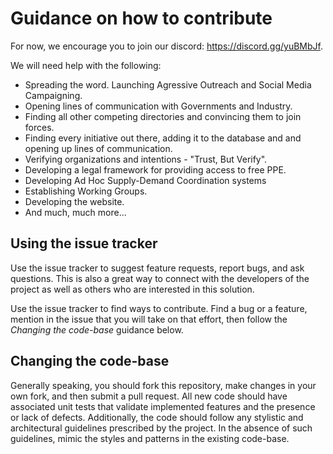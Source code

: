 # Guidance on how to contribute

For now, we encourage you to join our discord: https://discord.gg/yuBMbJf.

We will need help with the following:

- Spreading the word. Launching Agressive Outreach and Social Media Campaigning.
- Opening lines of communication with Governments and Industry.
- Finding all other competing directories and convincing them to join forces.
- Finding every initiative out there, adding it to the database and and opening up lines of communication.
- Verifying organizations and intentions - "Trust, But Verify".
- Developing a legal framework for providing access to free PPE.
- Developing Ad Hoc Supply-Demand Coordination systems
- Establishing Working Groups.
- Developing the website.
- And much, much more...

## Using the issue tracker

Use the issue tracker to suggest feature requests, report bugs, and ask questions.
This is also a great way to connect with the developers of the project as well
as others who are interested in this solution.

Use the issue tracker to find ways to contribute. Find a bug or a feature, mention in
the issue that you will take on that effort, then follow the _Changing the code-base_
guidance below.

## Changing the code-base

Generally speaking, you should fork this repository, make changes in your
own fork, and then submit a pull request. All new code should have associated
unit tests that validate implemented features and the presence or lack of defects.
Additionally, the code should follow any stylistic and architectural guidelines
prescribed by the project. In the absence of such guidelines, mimic the styles
and patterns in the existing code-base.

